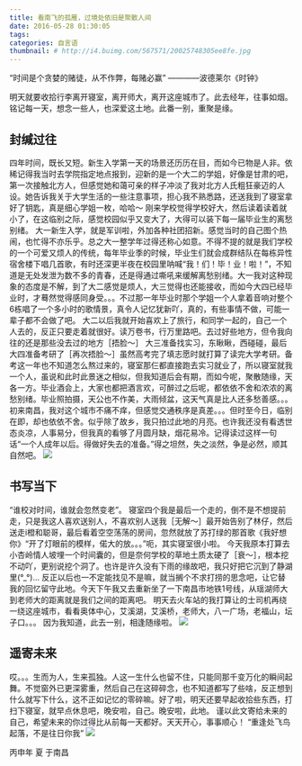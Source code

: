 ```yaml
---
title: 看南飞的孤雁，过境处依旧是聚散人间
date: 2016-05-28 01:30:05
tags:
categories: 自言语
thumbnail: # http://i4.buimg.com/567571/20025748305ee8fe.jpg
---
```


“时间是个贪婪的赌徒，从不作弊，每赌必赢” ————波德莱尔《时钟》

明天就要收拾行李离开寝室，离开师大，离开这座城市了。此去经年，往事如烟。铭记每一天，想念一些人，也深爱这土地。此番一别，重聚是缘。

## 封缄过往
四年时间，既长又短。新生入学第一天的场景还历历在目，而如今已物是人非。依稀记得我当时去学院指定地点报到，迎新的是一个大二的学姐，好像是甘肃的吧，第一次接触北方人，但感觉她和蔼可亲的样子冲淡了我对北方人氏粗狂豪迈的人设。她告诉我关于大学生活的一些注意事项，担心我不熟悉路，还送我到了寝室拿好了钥匙，真是细心学姐一枚，哈哈～ 刚来学校觉得学校好大，然后读着读着就小了，在这临别之际，感觉校园似乎又变大了，大得可以装下每一届毕业生的离愁别绪。
大一新生入学，就是军训啦，外加各种社团招新。感觉当时的自己图个热闹，也忙得不亦乐乎。总之大一整学年过得还称心如意。不得不提的就是我们学校的一个可爱又烦人的传统，每年毕业季的时候，毕业生们就会成群结队在每栋异性宿舍楼下唱几首歌，有时还深更半夜在校园里呐喊“我！们！毕！业！啦！”，不知道是无处发泄为数不多的青春，还是得通过嘶吼来缓解离愁别绪。大一我对这种现象的态度是不解，到了大二感觉是烦人，大三觉得也还能接收，而如今大四已经毕业时，才蓦然觉得感同身受。。。不过那一年毕业时那个学姐一个人拿着音响对整个6栋唱了一个多小时的歌情景，真令人记忆犹新吖，真的，有些事情不做，可能一辈子都不会做了吧。
大二以后我就开始喜欢上了旅行，和同学一起的，自己一个人去的，反正只要走着就很好。读万卷书，行万里路吧。去过好些地方，但令我向往的还是那些没去过的地方［捂脸～］
大三准备找实习，东瞅瞅，西碰碰，最后大四准备考研了［再次捂脸～］虽然高考完了填志愿时就打算了读完大学考研。备考这一年也不知道怎么熬过来的，寝室那仨都直接跑去实习就业了，所以寝室就我一个人，虽说和此时此景迷之相似，但我知道后会有期，而如今呢，聚散随缘，天各一方。毕业酒会上，大家也都把酒言欢，可醉过之后呢，都依依不舍和浓浓的离愁别绪。毕业照拍摄，天公也不作美，大雨倾盆，这天气真是比人还多愁善感。。。
初来南昌，我对这个城市不痛不痒，但感觉交通秩序是真差。。。但时至今日，临别在即，却也依依不舍。似乎除了故乡，我只拍过此地的月亮。也许我还没有看透世态炎凉，人事易分，但我真的看够了月圆月缺，烟花易冷。记得读过这样一句话“一个人成年以后。得做好失去的准备。”得之坦然，失之淡然，争是必然，顺其自然吧。
![](http://i1.piimg.com/567571/601989ceade3dd16.jpg)

## 书写当下
“谁校对时间，谁就会忽然变老”。
寝室四个我是最后一个走的，倒不是不想提前走，只是我这人喜欢送别人，不喜欢别人送我［无解～］最开始告别了林仔，然后送走i橙和聪哥，最后看着空空荡荡的房间，忽然就放了苏打绿的那首歌《我好想你》“开了灯眼前的模样，偌大的放。。。”呃，其实寝室很小啦。
今天我原本打算去小杏岭情人坡埋一个时间囊的，但是奈何学校的草地土质太硬了［衰～］，根本挖不动吖，更别说挖个洞了。也许是许久没有下雨的缘故吧，我只好把它沉到了静湖里(°_°)… 反正以后也一不定能找见不是嘛，就当搁个不求打捞的思念吧，让它替我的回忆留守此地。今天下午我又去重新坐了一下南昌市地铁1号线，从瑶湖师大到老师大的距离就是我们之间的距离吧。
明天去火车站的我打算让的士司机再绕一绕这座城市，看看奥体中心，艾溪湖，艾溪桥，老师大，八一广场，老福山，坛子口。。。
因为我知道，此去一别，相逢随缘啦。
![](http://i1.piimg.com/567571/37655a2af55e22ea.jpg)

## 遥寄未来
哎。。。生而为人，生来孤独。人这一生什么也留不住，只能同那千变万化的瞬间起舞。不觉窗外已更深雾重，然后自己在这碎碎念，也不知道都写了些啥，反正想到什么就写下什么，这不正如记忆的零碎嘛。好了啦，明天还要早起收拾些东西，打扫下寝室，就早点休息吧，晚安啦，自己。晚安啦，此地。
谨以此文寄给未来的自己，希望未来的你过得比从前每一天都好。天天开心，事事顺心！
“重逢处飞鸟起落，不是往日你我”
![](http://i2.muimg.com/567571/e4c674e70b46ed15.jpg)

丙申年 夏
于南昌
